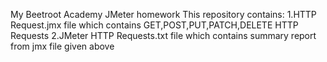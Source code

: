 My Beetroot Academy JMeter homework
This repository contains:
1.HTTP Request.jmx file which contains GET,POST,PUT,PATCH,DELETE HTTP Requests
2.JMeter HTTP Requests.txt file which contains summary report from jmx file given above
